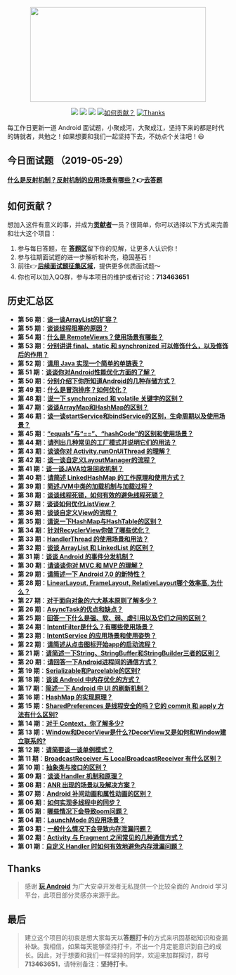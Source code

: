<p align="center">
  <a href="https://github.com/Snailclimb/JavaGuide" target="_blank">
	  <img src="https://raw.githubusercontent.com/Moosphan/SelfAssetRepository/9771fdbac7a687011cd2f286eccd97a7ffeea27b/github/images/interview_logo.png" width="400" height="216"/>
  </a>
</p>

<p align="center">
  <a href="#主要面向对象"><img src="https://img.shields.io/badge/%E9%9D%A2%E5%90%91-Android%E5%BC%80%E5%8F%91-%232CC159.svg"></a>
  <a href="https://github.com/Moosphan/Android-Daily-Interview/issues"><img src="https://img.shields.io/github/issues-raw/moosphan/Android-Daily-Interview.svg?color=%23dd5656&label=%E5%BD%93%E5%89%8D%E9%9D%A2%E8%AF%95%E9%A2%98%E6%95%B0"></a>
  <a href="#交流"><img src="https://img.shields.io/badge/QQ%E7%BE%A4-713463651-blue.svg"></a>
  <a href="#贡献"><img src="https://img.shields.io/badge/Welcome-%E5%8A%A0%E5%85%A5%E6%88%91%E4%BB%AC-orange.svg" alt="如何贡献？"></a>
  <a href="https://www.wanandroid.com"><img src="https://img.shields.io/badge/Thanks-wanandroid-%23095B87.svg" alt="Thanks"></a>
</p>





每工作日更新一道 Android 面试题，小聚成河，大聚成江，坚持下来的都是时代的铸就者，共勉之！如果想要和我们一起坚持下去，不妨点个关注吧！:smiley:

## 今日面试题 （2019-05-29）

#### [什么是反射机制？反射机制的应用场景有哪些？](https://github.com/Moosphan/Android-Daily-Interview/issues/65)👉[去答题](https://github.com/Moosphan/Android-Daily-Interview/issues/65)

## 如何贡献？

想加入这件有意义的事，并成为[**贡献者**](https://github.com/Moosphan/Android-Daily-Interview/blob/HEAD/android-interview/contributors.md)一员？很简单，你可以选择以下方式来完善和壮大这个项目：

1. 参与每日答题，在 [**答题区**](https://github.com/Moosphan/Android-Daily-Interview/issues)留下你的见解，让更多人认识你！
2. 参与往期面试题的进一步解析和补充，稳固基石！
3. 前往👉[**后续面试题征集区域**](https://github.com/Moosphan/Android-Daily-Interview/issues/20)，提供更多优质面试题～
4. 你也可以加入QQ群，参与本项目的维护或者讨论：**713463651**

## 历史汇总区
- **第 56 期**：[**谈一谈ArrayList的扩容？**](https://github.com/Moosphan/Android-Daily-Interview/issues/64)
- **第 55 期**：[**谈谈线程阻塞的原因？**](https://github.com/Moosphan/Android-Daily-Interview/issues/63)
- **第 54 期**：[**什么是 RemoteViews？使用场景有哪些？**](https://github.com/Moosphan/Android-Daily-Interview/issues/62)
- **第 53 期**：[**分别讲讲 final、static 和 synchronized 可以修饰什么，以及修饰后的作用？**](https://github.com/Moosphan/Android-Daily-Interview/issues/61)
- **第 52 期**：[**请用 Java 实现一个简单的单链表？**](https://github.com/Moosphan/Android-Daily-Interview/issues/59)
- **第 51 期**：[**谈谈你对Android性能优化方面的了解？**](https://github.com/Moosphan/Android-Daily-Interview/issues/58)
- **第 50 期**：[**分别介绍下你所知道Android的几种存储方式？**](https://github.com/Moosphan/Android-Daily-Interview/issues/57)
- **第 49 期**：[**什么是冒泡排序？如何优化？**](https://github.com/Moosphan/Android-Daily-Interview/issues/56)
- **第 48 期**：[**说一下 synchronized 和 volatile 关键字的区别？**](https://github.com/Moosphan/Android-Daily-Interview/issues/55)
- **第 47 期**：[**谈谈ArrayMap和HashMap的区别？**](https://github.com/Moosphan/Android-Daily-Interview/issues/54)
- **第 46 期**：[**谈一谈startService和bindService的区别，生命周期以及使用场景？**](https://github.com/Moosphan/Android-Daily-Interview/issues/53)
- **第 45 期**：[**“equals”与“==”、“hashCode”的区别和使用场景？**](https://github.com/Moosphan/Android-Daily-Interview/issues/51)
- **第 44 期**：[**请列出几种常见的工厂模式并说明它们的用法？**](https://github.com/Moosphan/Android-Daily-Interview/issues/50)
- **第 43 期**：[**谈谈你对 Activity.runOnUiThread 的理解？**](https://github.com/Moosphan/Android-Daily-Interview/issues/49)
- **第 42 期**：[**谈一谈自定义LayoutManager的流程？**](https://github.com/Moosphan/Android-Daily-Interview/issues/47)
- **第 41 期**：[**谈一谈JAVA垃圾回收机制？**](https://github.com/Moosphan/Android-Daily-Interview/issues/46)
- **第 40 期**：[**请简述 LinkedHashMap 的工作原理和使用方式？**](https://github.com/Moosphan/Android-Daily-Interview/issues/45)
- **第 39 期**：[**简述JVM中类的加载机制与加载过程？**](https://github.com/Moosphan/Android-Daily-Interview/issues/44)
- **第 38 期**：[**谈谈线程死锁，如何有效的避免线程死锁？**](https://github.com/Moosphan/Android-Daily-Interview/issues/43)
- **第 37 期**：[**谈谈如何优化ListView？**](https://github.com/Moosphan/Android-Daily-Interview/issues/42)
- **第 36 期**：[**谈谈自定义View的流程？**](https://github.com/Moosphan/Android-Daily-Interview/issues/41)
- **第 35 期**：[**请说一下HashMap与HashTable的区别？**](https://github.com/Moosphan/Android-Daily-Interview/issues/39)
- **第 34 期**：[**针对RecyclerView你做了哪些优化？**](https://github.com/Moosphan/Android-Daily-Interview/issues/38)
- **第 33 期**：[**HandlerThread 的使用场景和用法？**](https://github.com/Moosphan/Android-Daily-Interview/issues/37)
- **第 32 期**：[**谈谈 ArrayList 和 LinkedList 的区别？**](https://github.com/Moosphan/Android-Daily-Interview/issues/36)
- **第 31 期**：[**谈谈 Android 的事件分发机制？**](https://github.com/Moosphan/Android-Daily-Interview/issues/35) 
- **第 30 期**：[**请谈谈你对 MVC 和 MVP 的理解？**](https://github.com/Moosphan/Android-Daily-Interview/issues/33) 
- **第 29 期**：[**请简述一下 Android 7.0 的新特性？**](https://github.com/Moosphan/Android-Daily-Interview/issues/31) 
- **第 28 期**：[**LinearLayout, FrameLayout, RelativeLayout哪个效率高, 为什么？**](https://github.com/Moosphan/Android-Daily-Interview/issues/30) 
- **第 27 期**：[**对于面向对象的六大基本原则了解多少？**](https://github.com/Moosphan/Android-Daily-Interview/issues/29) 
- **第 26 期**：[**AsyncTask的优点和缺点？**](https://github.com/Moosphan/Android-Daily-Interview/issues/28) 
- **第 25 期**：[**回答一下什么是强、软、弱、虚引用以及它们之间的区别？**](https://github.com/Moosphan/Android-Daily-Interview/issues/27)
- **第 24 期**：[**IntentFilter是什么？有哪些使用场景？**](https://github.com/Moosphan/Android-Daily-Interview/issues/26)
- **第 23 期**：[**IntentService 的应用场景和使用姿势？**](https://github.com/Moosphan/Android-Daily-Interview/issues/25)
- **第 22 期**：[**请简述从点击图标开始app的启动流程？**](https://github.com/Moosphan/Android-Daily-Interview/issues/24)
- **第 21 期**：[**请简述一下String、StringBuffer和StringBuilder三者的区别？**](https://github.com/Moosphan/Android-Daily-Interview/issues/22)
- **第 20 期**：[**请回答一下Android进程间的通信方式？**](https://github.com/Moosphan/Android-Daily-Interview/issues/21)
- **第 19 期**：[**Serializable和Parcelable的区别?**](https://github.com/Moosphan/Android-Daily-Interview/issues/19)
- **第 18 期**：[**谈谈 Android 中内存优化的方式？**](https://github.com/Moosphan/Android-Daily-Interview/issues/18)
- **第 17 期**：[**简述一下 Android 中 UI 的刷新机制？**](https://github.com/Moosphan/Android-Daily-Interview/issues/17)
- **第 16 期**：[**HashMap 的实现原理？**](https://github.com/Moosphan/Android-Daily-Interview/issues/16)
- **第 15 期**：[**SharedPreferences 是线程安全的吗？它的 commit 和 apply 方法有什么区别?**](https://github.com/Moosphan/Android-Daily-Interview/issues/15)
- **第 14 期**：[**对于 Context，你了解多少?**](https://github.com/Moosphan/Android-Daily-Interview/issues/14)
- **第 13 期**：[**Window和DecorView是什么?DecorView又是如何和Window建立联系的?**](https://github.com/Moosphan/Android-Daily-Interview/issues/13)
- **第 12 期**：[**请简要谈一谈单例模式？**](https://github.com/Moosphan/Android-Daily-Interview/issues/12)
- **第 11 期**：[**BroadcastReceiver 与 LocalBroadcastReceiver 有什么区别？**](https://github.com/Moosphan/Android-Daily-Interview/issues/11)
- **第 10 期**：[**抽象类与接口的区别？**](https://github.com/Moosphan/Android-Daily-Interview/issues/10)
- **第 09 期**：[**谈谈 Handler 机制和原理？**](https://github.com/Moosphan/Android-Daily-Interview/issues/9)
- **第 08 期**：[**ANR 出现的场景以及解决方案？**](https://github.com/Moosphan/Android-Daily-Interview/issues/8)
- **第 07 期**：[**Android 补间动画和属性动画的区别？**](https://github.com/Moosphan/Android-Daily-Interview/issues/7)
- **第 06 期**：[**如何实现多线程中的同步？**](https://github.com/Moosphan/Android-Daily-Interview/issues/6)
- **第 05 期**：[**哪些情况下会导致oom问题？**](https://github.com/Moosphan/Android-Daily-Interview/issues/5)
- **第 04 期**：[**LaunchMode 的应用场景？**](https://github.com/Moosphan/Android-Daily-Interview/issues/4)
- **第 03 期**：[**一般什么情况下会导致内存泄漏问题？**](https://github.com/Moosphan/Android-Daily-Interview/issues/3)
- **第 02 期**：[**Activity 与 Fragment 之间常见的几种通信方式？**](https://github.com/Moosphan/Android-Daily-Interview/issues/2)
- **第 01 期**：[**自定义 Handler 时如何有效地避免内存泄漏问题？**](https://github.com/Moosphan/Android-Daily-Interview/issues/1)

## Thanks

> 感谢 [**玩 Android**](https://www.wanandroid.com) 为广大安卓开发者无私提供一个比较全面的 Android 学习平台，此项目部分灵感亦来源于此。



## 最后

> 建立这个项目的初衷是想大家每天以**答题打卡**的方式来巩固基础知识和查漏补缺。我相信，如果每天能够坚持打卡，不出一个月定能意识到自己的成长。因此，对于想要和我们一样坚持的同学，欢迎来加群探讨，群号**713463651**，请特别备注：**坚持打卡**。



